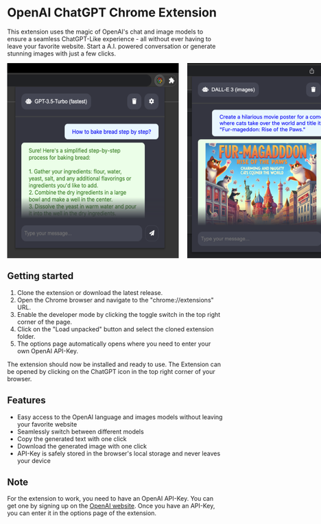 # OpenAI ChatGPT Chrome Extension

This extension uses the magic of OpenAI's chat and image models to ensure a seamless ChatGPT-Like experience - all without ever having to leave your favorite website. Start a A.I. powered conversation or generate stunning images with just a few clicks.

<div style="display: flex; gap: 20px;">
    <img src='assets/preview-1.png' width='400' alt='Chat Completion Preview' />
    <img src='assets/preview-2.png' width='400' alt='Image Generation Preview' />
</div>

## Getting started
    
1. Clone the extension or download the latest release.
2. Open the Chrome browser and navigate to the "chrome://extensions" URL.
3. Enable the developer mode by clicking the toggle switch in the top right corner of the page.
4. Click on the "Load unpacked" button and select the cloned extension folder.
5. The options page automatically opens where you need to enter your own OpenAI API-Key.
    
The extension should now be installed and ready to use. The Extension can be opened by clicking on the ChatGPT icon in the top right corner of your browser.

## Features

 - Easy access to the OpenAI language and images models without leaving your favorite website
 - Seamlessly switch between different models
 - Copy the generated text with one click
 - Download the generated image with one click
 - API-Key is safely stored in the browser's local storage and never leaves your device

## Note

For the extension to work, you need to have an OpenAI API-Key. You can get one by signing up on the [OpenAI website](https://openai.com/). Once you have an API-Key, you can enter it in the options page of the extension.
